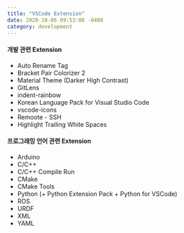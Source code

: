 ```yaml
---
title: "VSCode Extension"
date: 2020-10-06 09:53:00 -0400
category: development
---
```


#### 개발 관련 Extension

- Auto Rename Tag
- Bracket Pair Colorizer 2
- Material Theme (Darker High Contrast)
- GitLens
- indent-rainbow
- Korean Language Pack for Visual Studio Code
- vscode-icons
- Remoote - SSH
- Highlight Trailing White Spaces

#### 프로그래밍 언어 관련 Extension

- Arduino
- C/C++
- C/C++ Compile Run
- CMake
- CMake Tools
- Python (+ Python Extension Pack + Python for VSCode)
- ROS
- URDF
- XML
- YAML
